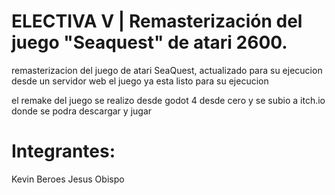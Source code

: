 # ELECTIVA V | Remasterización del juego "Seaquest" de atari 2600.

remasterizacion del juego de atari SeaQuest, actualizado para su ejecucion desde un servidor web
el juego ya esta listo para su ejecucion

el remake del juego se realizo desde godot 4 desde cero
y se subio a itch.io donde se podra descargar y jugar


# Integrantes:
 Kevin Beroes
 Jesus Obispo
